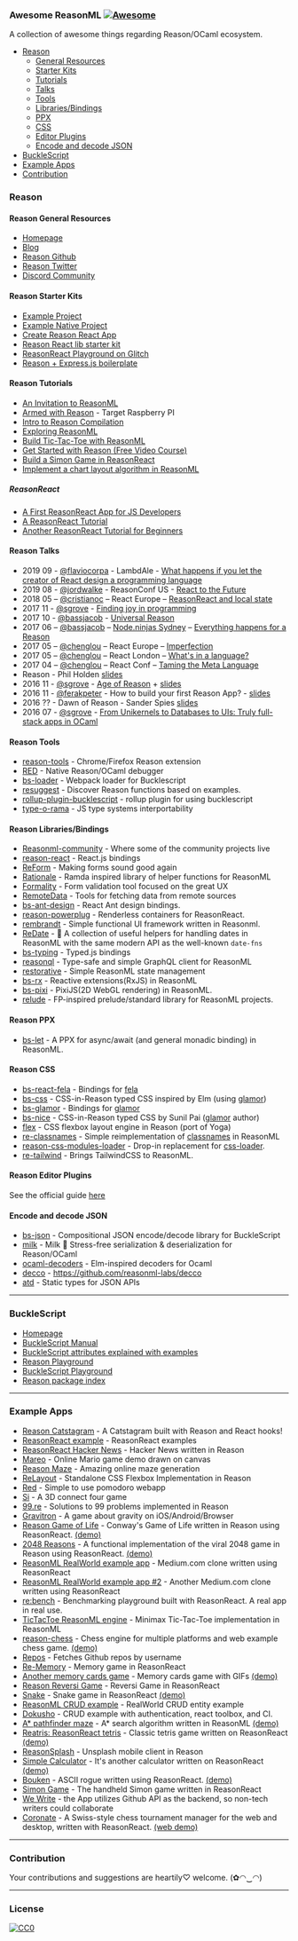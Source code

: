 ### **Awesome ReasonML** [![Awesome](https://cdn.rawgit.com/sindresorhus/awesome/d7305f38d29fed78fa85652e3a63e154dd8e8829/media/badge.svg)](https://github.com/sindresorhus/awesome)

A collection of awesome things regarding Reason/OCaml ecosystem.

- [Reason](#reason)
  - [General Resources](#reason-general-resources)
  - [Starter Kits](#reason-starter-kits)
  - [Tutorials](#reason-tutorials)
  - [Talks](#reason-talks)
  - [Tools](#reason-tools)
  - [Libraries/Bindings](#reason-librariesbindings)
  - [PPX](#reason-ppx)
  - [CSS](#reason-css)
  - [Editor Plugins](#reason-editor-plugins)
  - [Encode and decode JSON](#encode-and-decode-json)
- [BuckleScript](#bucklescript)
- [Example Apps](#example-apps)
- [Contribution](#contribution)

### Reason
#### Reason General Resources
* [Homepage](https://reasonml.github.io/)
* [Blog](https://reasonml.github.io/blog/)
* [Reason Github](https://github.com/facebook/reason)
* [Reason Twitter](https://twitter.com/reasonml)
* [Discord Community](https://discord.gg/reasonml)

#### Reason Starter Kits
* [Example Project](https://reasonml.github.io/docs/en/installation)
* [Example Native Project](https://github.com/bsansouci/bsb-native-example)
* [Create Reason React App](https://github.com/reasonml-community/reason-scripts)
* [Reason React lib starter kit](https://github.com/katmai7/reason-react-rollup-starter-kit)
* [ReasonReact Playground on Glitch](https://glitch.com/~glitch-reason-react)
* [Reason + Express.js boilerplate](https://github.com/lalnuo/reasonml-express-boilerplate)

#### Reason Tutorials
* [An Invitation to ReasonML](https://protoship.io/blog/2017/05/10/an-invitation-to-reasonml.html)
* [Armed with Reason](http://kcsrk.info/reason/arm/2016/05/16/armed-with-reason/) - Target Raspberry PI
* [Intro to Reason Compilation](https://github.com/chenglou/intro-to-reason-compilation)
* [Exploring ReasonML](http://reasonmlhub.com/exploring-reasonml/toc.html)
* [Build Tic-Tac-Toe with ReasonML](https://medium.freecodecamp.org/learn-reasonml-by-building-tic-tac-toe-in-react-334203dd513c)
* [Get Started with Reason (Free Video Course)](https://egghead.io/courses/get-started-with-reason)
* [Build a Simon Game in ReasonReact](https://medium.com/@arecvlohe/lets-build-a-simon-game-in-reasonreact-pt-1-randos-c6db32bf4c1)
* [Implement a chart layout algorithm in ReasonML](https://www.huy.dev/squarified-tree-map-reasonml-part-1-2019-03/)

##### ReasonReact
* [A First ReasonReact App for JS Developers](https://jamesfriend.com.au/a-first-reason-react-app-for-js-developers)
* [A ReasonReact Tutorial](https://jaredforsyth.com/2017/07/05/a-reason-react-tutorial/)
* [Another ReasonReact Tutorial for Beginners](https://www.robinwieruch.de/reason-react-tutorial/)

#### Reason Talks
* 2019 09 - [@flaviocorpa](https://github.com/kutyel) - LambdAle - [What happens if you let the creator of React design a programming language](https://youtu.be/5IcG_BCGxEY)
* 2019 08 - [@jordwalke](https://github.com/jordwalke) - ReasonConf US - [React to the Future](https://www.youtube.com/watch?v=5fG_lyNuEAw)
* 2018 05 – [@cristianoc](https://github.com/cristianoc) – React Europe – [ReasonReact and local state](https://www.youtube.com/watch?v=qJnP-Vatp3M)
* 2017 11 - [@sgrove](https://github.com/sgrove) - [Finding joy in programming](https://vimeo.com/242081961)
* 2017 10 - [@bassjacob](https://github.com/bassjacob/) - [Universal Reason](https://www.youtube.com/watch?v=L0xz-ILKsLE)
* 2017 06 – [@bassjacob](https://github.com/bassjacob/) – [Node.ninjas Sydney](https://www.meetup.com/en-AU/sydney-node-ninjas/) – [Everything happens for a Reason ](https://www.youtube.com/watch?v=lLqLqFgsimQ&ab_channel=ANZCoders)
* 2017 05 – [@chenglou](https://github.com/chenglou) – React Europe – [Imperfection](https://www.youtube.com/watch?v=tCVXp6gFD8o)
* 2017 05 – [@chenglou](https://github.com/chenglou) – React London – [What's in a language?](https://www.youtube.com/watch?v=24S5u_4gx7w)
* 2017 04 – [@chenglou](https://github.com/chenglou) – React Conf – [Taming the Meta Language](https://www.youtube.com/watch?v=_0T5OSSzxms)
* Reason - Phil Holden [slides](http://philholden.me.uk/reason/reason.pdf)
* 2016 11 - [@sgrove](https://github.com/sgrove) - [Age of Reason](https://www.youtube.com/watch?v=8LCmLQ1-YqQ&t=6s) + [slides](https://sgrove.github.io/age-of-reason/)
* 2016 11 - [@ferakpeter](https://github.com/ferakpeter) - How to build your first Reason App? - [slides](https://docs.google.com/presentation/d/1iua5cdq5ecvj8NZqisjwhuhNb_1ljP45K9xMhgLoj8o/edit)
* 2016 ?? - Dawn of Reason - Sander Spies [slides](https://sanderspies.github.io/slides/dawn-of-reason.pdf)
* 2016 07 - [@sgrove](https://github.com/sgrove) - [From Unikernels to Databases to UIs: Truly full-stack apps in OCaml](https://youtu.be/QWfHrbSqnB0)


#### Reason Tools
* [reason-tools](https://github.com/reasonml/reason-tools) - Chrome/Firefox Reason extension
* [RED](https://github.com/frantic/red) - Native Reason/OCaml debugger
* [bs-loader](https://github.com/reasonml-community/bs-loader) - Webpack loader for Bucklescript
* [resuggest](https://github.com/GuillaumeSalles/resuggest) - Discover Reason functions based on examples.
* [rollup-plugin-bucklescript](https://github.com/shrynx/rollup-plugin-bucklescript) - rollup plugin for using bucklescript
* [type-o-rama](https://github.com/stereobooster/type-o-rama) - JS type systems interportability

#### Reason Libraries/Bindings
* [Reasonml-community](https://github.com/reasonml-community) - Where some of the community projects live
* [reason-react](https://github.com/reasonml/reason-react) - React.js bindings
* [ReForm](https://github.com/Astrocoders/reform) - Making forms sound good again
* [Rationale](https://github.com/jonlaing/rationale) - Ramda inspired library of helper functions for ReasonML
* [Formality](https://github.com/alexfedoseev/re-formality) - Form validation tool focused on the great UX
* [RemoteData](https://github.com/lrosa007/remotedata-re) - Tools for fetching data from remote sources
* [bs-ant-design](https://github.com/thangngoc89/bs-ant-design) - React Ant design bindings.
* [reason-powerplug](https://github.com/beizhedenglong/reason-powerplug) - Renderless containers for ReasonReact.
* [rembrandt](https://github.com/przemyslawjanpietrzak/rembrandt) - Simple functional UI framework written in Reasonml.
* [ReDate](https://github.com/mobily/re-date) - 📆 A collection of useful helpers for handling dates in ReasonML with the same modern API as the well-known `date-fns`
* [bs-typing](https://github.com/arecvlohe/bs-typing) - Typed.js bindings
* [reasonql](https://github.com/sainthkh/reasonql) - Type-safe and simple GraphQL client for ReasonML
* [restorative](https://github.com/paulshen/restorative) - Simple ReasonML state management
* [bs-rx](https://github.com/ambientlight/bs-rx) - Reactive extensions(RxJS) in ReasonML
* [bs-pixi](https://github.com/ambientlight/bs-pixi) - PixiJS(2D WebGL rendering) in ReasonML.  
* [relude](https://github.com/reazen/relude) - FP-inspired prelude/standard library for ReasonML projects.

#### Reason PPX

* [bs-let](https://github.com/reasonml-labs/bs-let) - A PPX for async/await (and general monadic binding) in ReasonML.

#### Reason CSS
* [bs-react-fela](https://github.com/astrada/bs-react-fela) - Bindings for [fela](https://github.com/rofrischmann/fela)
* [bs-css](https://github.com/SentiaAnalytics/bs-css) - CSS-in-Reason typed CSS inspired by Elm (using [glamor](https://github.com/threepointone/glamor))
* [bs-glamor](https://github.com/poeschko/bs-glamor) - Bindings for [glamor](https://github.com/threepointone/glamor)
* [bs-nice](https://github.com/threepointone/bs-nice) - CSS-in-Reason typed CSS by Sunil Pai ([glamor](https://github.com/threepointone/glamor) author)
* [flex](https://github.com/jordwalke/flex) - CSS flexbox layout engine in Reason (port of Yoga)
* [re-classnames](https://github.com/alexfedoseev/re-classnames) - Simple reimplementation of [classnames](https://github.com/JedWatson/classnames) in ReasonML
* [reason-css-modules-loader](https://github.com/sainthkh/reason-css-modules-loader) - Drop-in replacement for [css-loader](https://github.com/webpack-contrib/css-loader).
* [re-tailwind](https://github.com/phthhieu/re-tailwind) - Brings TailwindCSS to ReasonML.

#### Reason Editor Plugins

See the official guide [here](https://reasonml.github.io/docs/en/editor-plugins)

#### Encode and decode JSON
* [bs-json](https://github.com/glennsl/bs-json) - Compositional JSON encode/decode library for BuckleScript
* [milk](https://github.com/jaredly/milk) - Milk 🥛 Stress-free serialization & deserialization for Reason/OCaml
* [ocaml-decoders](https://github.com/mattjbray/ocaml-decoders) - Elm-inspired decoders for Ocaml
* [decco](https://github.com/reasonml-labs/decco) - https://github.com/reasonml-labs/decco
* [atd](https://github.com/ahrefs/atd) - Static types for JSON APIs

----
### BuckleScript
* [Homepage](https://bucklescript.github.io/)
* [BuckleScript Manual](https://bucklescript.github.io/docs/)
* [BuckleScript attributes explained with examples](https://github.com/moroshko/bs-blabla)
* [Reason Playground](https://reasonml.github.io/en/try.html)
* [BuckleScript Playground](https://bucklescript.github.io/bucklescript-playground/index.html)
* [Reason package index](https://redex.github.io/)

---
### Example Apps
* [Reason Catstagram](https://github.com/kutyel/reason-catstagram) - A Catstagram built with Reason and React hooks!
* [ReasonReact example](https://github.com/reasonml-community/reason-react-example) - ReasonReact examples
* [ReasonReact Hacker News](https://github.com/reasonml-community/reason-react-hacker-news) - Hacker News written in Reason
* [Mareo](https://github.com/reasonml-community/Mareo) - Online Mario game demo drawn on canvas
* [Reason Maze](https://github.com/jaredly/reason-maze) - Amazing online maze generation
* [ReLayout](https://github.com/jordwalke/ReLayout) - Standalone CSS Flexbox Implementation in Reason
* [Red](https://github.com/excitement-engineer/Red) - Simple to use pomodoro webapp
* [Si](https://github.com/scottcheng/si-reason) - A 3D connect four game
* [99.re](https://github.com/shrynx/99.re) - Solutions to 99 problems implemented in Reason
* [Gravitron](https://github.com/jaredly/gravitron) - A game about gravity on iOS/Android/Browser
* [Reason Game of Life](https://github.com/alanrsoares/reasonml-game-of-life) - Conway's Game of Life written in Reason using ReasonReact. [(demo)](https://alanrsoares.github.io/reasonml-game-of-life/)
* [2048 Reasons](https://github.com/alanrsoares/2048-reasons) - A functional implementation of the viral 2048 game in Reason using ReasonReact. [(demo)](https://alanrsoares.github.io/2048-reasons/)
* [ReasonML RealWorld example app](https://github.com/gothinkster/reasonml-realworld-example-app) - Medium.com clone written using ReasonReact
* [ReasonML RealWorld example app #2](https://github.com/jihchi/reason-react-realworld-example-app) - Another Medium.com clone written using ReasonReact
* [re:bench](https://github.com/rebench/rebench.github.io) - Benchmarking playground built with ReasonReact. A real app in real use.
* [TicTacToe ReasonML engine](https://github.com/venil7/ReasonML-TicTacToe) - Minimax Tic-Tac-Toe implementation in ReasonML
* [reason-chess](https://github.com/venil7/reason-chess) - Chess engine for multiple platforms and web example chess game. [(demo)](http://darkruby.co.uk/reason-chess/)
* [Repos](https://github.com/lrosa007/repos) - Fetches Github repos by username
* [Re-Memory](https://github.com/dtasic/re-memory) - Memory game in ReasonReact
* [Another memory cards game](https://github.com/liubko/reason-memory-gifs) - Memory cards game with GIFs [(demo)](https://liubko.github.io/reason-memory-gifs/)
* [Reason Reversi Game](https://github.com/marmelab/reversi-reason) - Reversi Game in ReasonReact
* [Snake](https://github.com/rdavison/llama-snake/tree/master/websnake) - Snake game in ReasonReact [(demo)](http://192.241.133.216/projects/websnake/index.html)
* [ReasonML CRUD example](https://github.com/monadoy/reasonml-crud-example) - RealWorld CRUD entity example
* [Dokusho](https://github.com/rawtoast/dokusho) - CRUD example with authentication, react toolbox, and CI.
* [A* pathfinder maze](https://github.com/puemos/reasonml-astar-maze) -  A* search algorithm written in ReasonML [(demo)](https://puemos.github.io/reasonml-astar-maze)
* [Reatris: ReasonReact tetris](https://github.com/denis-ok/reasonml-reatris) - Classic tetris game written on ReasonReact [(demo)](https://denis-ok.github.io/reasonml-reatris/)
* [ReasonSplash](https://github.com/smartlogic/reasonsplash) - Unsplash mobile client in Reason
* [Simple Calculator](https://github.com/jimmyhuco/simple-calculator) - It's another calculator written on ReasonReact [(demo)](https://jimmyhuco.github.io/simple-calculator)
* [Bouken](https://github.com/rawtoast/bouken) - ASCII rogue written using ReasonReact. [(demo)](https://bouken-dtangmsuhe.now.sh)
* [Simon Game](https://github.com/arecvlohe/reason-react-simon-game/tree/master) - The handheld Simon game written in ReasonReact
* [We Write](https://github.com/leomayleomay/we-write-app) - the App utilizes Github API as the backend, so non-tech writers could collaborate
* [Coronate](https://github.com/johnridesabike/coronate) - A Swiss-style chess tournament manager for the web and desktop, written with ReasonReact. [(web demo)](https://johnridesa.bike/coronate/)

---
### Contribution

Your contributions and suggestions are heartily♡ welcome. (✿◠‿◠)

---
### License
[![CC0](http://i.creativecommons.org/p/zero/1.0/88x31.png)](http://creativecommons.org/publicdomain/zero/1.0/)

